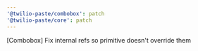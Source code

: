 ```yaml
---
'@twilio-paste/combobox': patch
'@twilio-paste/core': patch
---
```


[Combobox] Fix internal refs so primitive doesn't override them
